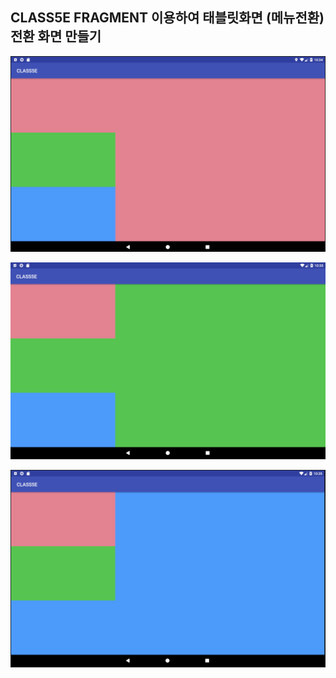 ## CLASS5E FRAGMENT 이용하여 태블릿화면 (메뉴전환) 전환 화면 만들기

![study](./fragment_clickEvent.png)

![study](./fragment_clickEvent2.png)

![study](./fragment_clickEvent3.png)
